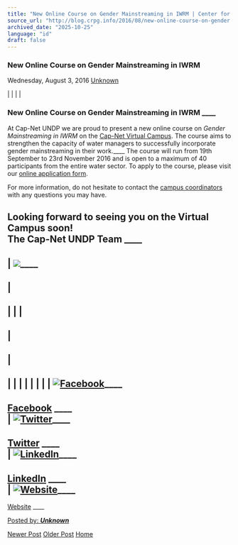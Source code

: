 ```yaml
---
title: "New Online Course on Gender Mainstreaming in IWRM | Center for Regulation, Policy and Governance (CRPG)"
source_url: "http://blog.crpg.info/2016/08/new-online-course-on-gender.html"
archived_date: "2025-10-25"
language: "id"
draft: false
---
```


###  New Online Course on Gender Mainstreaming in IWRM 

Wednesday, August 3, 2016  [ Unknown ](https://www.blogger.com/profile/00655928445009738553 "author profile")

|  |  |  | 

###  New Online Course on Gender Mainstreaming in IWRM ____

  
At Cap-Net UNDP we are proud to present a new online course on  _Gender Mainstreaming in IWRM_ on the [Cap-Net Virtual Campus](http://cap-net.us5.list-manage2.com/track/click?u=9eda53ab8a49d3d866e99f4f0&id=e712d9a94d&e=ed06534587). The course aims to strengthen the capacity of water managers to successfully incorporate gender mainstreaming in their work.____ The course will run from 19th September to 23rd November 2016 and is open to a maximum of 40 participants from the entire water sector. To apply to the course, please visit our [online application form](http://cap-net.us5.list-manage.com/track/click?u=9eda53ab8a49d3d866e99f4f0&id=5b8e799bdb&e=ed06534587).  
  
For more information, do not hesitate to contact the [campus coordinators](mailto:virtualcampus@cap-net.org) with any questions you may have.  
  
Looking forward to seeing you on the Virtual Campus soon!  
The Cap-Net UNDP Team ____  
---  
  
  


|  [![](https://blogger.googleusercontent.com/img/proxy/AVvXsEj8-KbN-ZRaZ5WTT_xBB4wrUlyQYsJ6oLhOhw-Uod6JzsFaVoQRBwdFasrqvgXPdKriSDswlG3JI0eyvsELsPI79k-0_J7c8TnE1kLqUAjemKkiA_ZJ4iWJYrdHlxv0lS34YzsMLqABZ5kw7VE0YFVH_3uJKmtDwcUNnSn9ROklNAi5tThZDp4bCdnuzeVXoxs71jRfKZJrXxRx1M4-iMMX5zUvT-yJiw=s0-d-e1-rw-ft)](http://cap-net.us5.list-manage.com/track/click?u=9eda53ab8a49d3d866e99f4f0&id=a5db67731b&e=ed06534587)____  
---  
  
|   
---  
  
|  |  |   
---  
|   
---  
  
|   
---  
  
|  |  |  |  |  |  |  |  [![Facebook](https://blogger.googleusercontent.com/img/proxy/AVvXsEjDz2xpJ4nSMtZEzV22DXty9vzc-RCRHoNys-Axxg_PQcOQCFdfQhVkTf_IFStvxtm8Jm2kKCO12f4Hh-DfUh43e4S17Xz4Aa8eFhyphenhyphend_IzrmdcOb1hRu32-TjvtN1LmXqtpOML4XW8ilV-hUOhiTaiTOG5Gfz-0SIexta-Tp5Ae_HucOf3ZljLUgkL8=s0-d-e1-rw-ft)](http://cap-net.us5.list-manage.com/track/click?u=9eda53ab8a49d3d866e99f4f0&id=3d1280b71a&e=ed06534587)____  
---  
[Facebook](http://cap-net.us5.list-manage.com/track/click?u=9eda53ab8a49d3d866e99f4f0&id=b768a78e93&e=ed06534587) ____  
|  [![Twitter](https://blogger.googleusercontent.com/img/proxy/AVvXsEh3y2yt3did12JJH45pN2kagP9Q1uLMBR4eD6esEyl6TNN-yrNg_kBZxO_b9WWcMVf4l6dp9nZptIF8-IwlaWcwx-lEvVS_ZYtB5FDytW3Y_YZMjBTspkavtsMqP4N9q1ftQxvdSZ1cGNIU8E4dxLZ01b0ND_yI2_W8JMOdr0ba3sfUQ8Z06LYlJaA=s0-d-e1-rw-ft)](http://cap-net.us5.list-manage.com/track/click?u=9eda53ab8a49d3d866e99f4f0&id=dac9c1947c&e=ed06534587)____  
---  
[Twitter](http://cap-net.us5.list-manage1.com/track/click?u=9eda53ab8a49d3d866e99f4f0&id=9c43aeb388&e=ed06534587) ____  
|  [![LinkedIn](https://blogger.googleusercontent.com/img/proxy/AVvXsEhu0ekqZwnQurTHkQxBFKCrKNJfiErqgE6DAlN-HrCnBuLhPT_WkQf0ZDiMx3cFVnupz8LSSeuH9AJH6iSkCN5LDt7j-Bx4MZjwXuQ5PhdS4z6Ez4Mwx0Du9ywOOJUR5TvTcHFN4uD8_Kz_PZptycVJ-j6CW-Jti5OZEMBrKyI6S-Q97PVqLJ7-XLUJ=s0-d-e1-rw-ft)](http://cap-net.us5.list-manage.com/track/click?u=9eda53ab8a49d3d866e99f4f0&id=d7845ebd60&e=ed06534587)____  
---  
[LinkedIn](http://cap-net.us5.list-manage2.com/track/click?u=9eda53ab8a49d3d866e99f4f0&id=4c493e1d97&e=ed06534587) ____  
|  [![Website](https://blogger.googleusercontent.com/img/proxy/AVvXsEgv60NreCl5I1hujOyj46f6wNoYaWgguAd89QqgHFEivhuAJcz_4WWa9D_vjvo0q8QIgI-9eB0ElF4qLygOiaEwO817L8k0nuoaI2Gi0MQn-o7khtJf4v9kWo3OnzWXlUn0oYuvLEvTs6ado4dliJHESK-1EE4UO1dkr-v4TP0TIL0ph6bqsO8=s0-d-e1-rw-ft)](http://cap-net.us5.list-manage2.com/track/click?u=9eda53ab8a49d3d866e99f4f0&id=bfa4049595&e=ed06534587)____  
---  
[Website](http://cap-net.us5.list-manage.com/track/click?u=9eda53ab8a49d3d866e99f4f0&id=c7da59cef2&e=ed06534587) ____  
  
[ Posted by: _**Unknown**_ ](https://www.blogger.com/profile/00655928445009738553 "author profile")

[ ](https://www.blogger.com/email-post/1800407982648215581/1608403013574110616 "Email Post") [ ](https://www.blogger.com/post-edit.g?blogID=1800407982648215581&postID=1608403013574110616&from=pencil "Edit Post")

[Newer Post](http://blog.crpg.info/2016/11/asiaeurope-international-training.html "Newer Post") [Older Post](http://blog.crpg.info/2016/07/regulation-of-community-water-and.html "Older Post") [Home](http://blog.crpg.info/)
